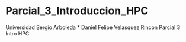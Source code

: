 # Parcial_3_Introduccion_HPC
Universidad Sergio Arboleda * Daniel Felipe Velasquez Rincon Parcial 3 Intro HPC
